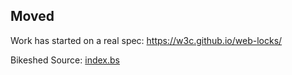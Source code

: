 ## Moved ##

Work has started on a real spec: https://w3c.github.io/web-locks/

Bikeshed Source: [index.bs](index.bs)
